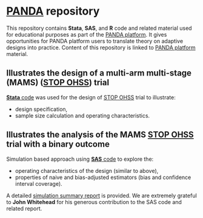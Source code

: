 # [PANDA](https://panda.shef.ac.uk/) repository

This repository contains **Stata**, **SAS**, and **R** code and related material used for educational purposes as part of the [PANDA platform](https://panda.shef.ac.uk/). It gives opportunities for PANDA platform users to translate theory on adaptive designs into practice. Content of this repository is linked to [PANDA platform](https://panda.shef.ac.uk/) material.

## Illustrates the design of a multi-arm multi-stage (MAMS) ([STOP OHSS](https://panda.shef.ac.uk/techniques/multi-arm-multi-stage-mams/categories/30#search_subheading_reference_42)) trial

[**Stata** code](https://github.com/munyadimairo/PANDA/blob/master/Stata%20code/stopohss_mams_code) was used for the design of [STOP OHSS](https://panda.shef.ac.uk/techniques/multi-arm-multi-stage-mams/categories/30#search_subheading_reference_42) trial to illustrate:

- design specification,
- sample size calculation and operating characteristics.

## Illustrates the analysis of the MAMS [STOP OHSS](https://panda.shef.ac.uk/techniques/multi-arm-multi-stage-mams/categories/30#search_subheading_reference_42) trial with a binary outcome

Simulation based approach using [**SAS** code](https://github.com/munyadimairo/PANDA/tree/master/SAS_MAMS/Code) to explore the:

- operating characteristics of the design (similar to above),
- properties of naive and bias-adjusted estimators (bias and confidence interval coverage).

A detailed [simulation summary report](https://github.com/munyadimairo/PANDA/tree/master/SAS_MAMS/Report) is provided. We are extremely grateful to **John Whitehead** for his generous contribution to the SAS code and related report. 
